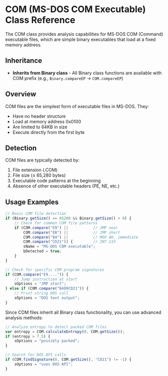 # COM (MS-DOS COM Executable) Class Reference

The COM class provides analysis capabilities for MS-DOS COM (Command) executable files, which are simple binary executables that load at a fixed memory address.

## Inheritance
* **Inherits from Binary class** - All Binary class functions are available with COM prefix (e.g., `Binary.compareEP` → `COM.compareEP`)

## Overview

COM files are the simplest form of executable files in MS-DOS. They:
- Have no header structure
- Load at memory address 0x0100 
- Are limited to 64KB in size
- Execute directly from the first byte

## Detection

COM files are typically detected by:
1. File extension (.COM)
2. File size (≤ 65,280 bytes)
3. Executable code patterns at the beginning
4. Absence of other executable headers (PE, NE, etc.)

## Usage Examples

```javascript
// Basic COM file detection
if (Binary.getSize() <= 65280 && Binary.getSize() > 0) {
    // Check for common COM file patterns
    if (COM.compare("E9") ||           // JMP near
        COM.compare("EB") ||           // JMP short  
        COM.compare("B4") ||           // MOV AH, immediate
        COM.compare("CD21")) {         // INT 21h
        sName = "MS-DOS COM executable";
        bDetected = true;
    }
}

// Check for specific COM program signatures
if (COM.compare("E9....")) {
    // Jump instruction at start
    sOptions = "JMP start";
} else if (COM.compare("B409CD21")) {
    // Print string DOS call
    sOptions = "DOS text output";
}
```

Since COM files inherit all Binary class functionality, you can use advanced analysis methods:

```javascript
// Analyze entropy to detect packed COM files
var entropy = COM.calculateEntropy(0, COM.getSize());
if (entropy > 7.5) {
    sOptions = "possibly packed";
}

// Search for DOS API calls
if (COM.findSignature(0, COM.getSize(), "CD21") != -1) {
    sOptions = "uses DOS API";
}
```
